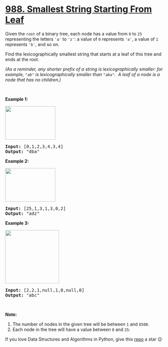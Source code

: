 # [988. Smallest String Starting From Leaf][title]

<p>Given the <code>root</code> of a binary tree, each node has a value from <code>0</code> to <code>25</code> representing the letters <code>'a'</code> to <code>'z'</code>: a value of <code>0</code> represents <code>'a'</code>, a value of <code>1</code> represents <code>'b'</code>, and so on.</p>
<p>Find the lexicographically smallest string that starts at a leaf of this tree and ends at the root.</p>
<p><em>(As a reminder, any shorter prefix of a string is lexicographically smaller: for example, <code>"ab"</code> is lexicographically smaller than <code>"aba"</code>.  A leaf of a node is a node that has no children.)</em></p>


<p> </p>
<ol>
</ol>



<p><strong>Example 1:</strong></p>
<p><strong><img alt="" src="https://assets.leetcode.com/uploads/2019/01/30/tree1.png" style="width: 160px; height: 107px;"/></strong></p>
<pre><strong>Input: </strong><span id="example-input-1-1">[0,1,2,3,4,3,4]</span>
<strong>Output: </strong><span id="example-output-1">"dba"</span>
</pre>

<p><strong>Example 2:</strong></p>
<p><strong><img alt="" src="https://assets.leetcode.com/uploads/2019/01/30/tree2.png" style="width: 160px; height: 107px;"/></strong></p>
<pre><strong>Input: </strong><span id="example-input-2-1">[25,1,3,1,3,0,2]</span>
<strong>Output: </strong><span id="example-output-2">"adz"</span>
</pre>

<p><strong>Example 3:</strong></p>
<p><strong><img alt="" src="https://assets.leetcode.com/uploads/2019/02/01/tree3.png" style="height: 170px; width: 172px;"/></strong></p>
<pre><strong>Input: </strong><span id="example-input-3-1">[2,2,1,null,1,0,null,0]</span>
<strong>Output: </strong><span id="example-output-3">"abc"</span>
</pre>
<p> </p>
<p><strong>Note:</strong></p>
<ol>
<li>The number of nodes in the given tree will be between <code>1</code> and <code>8500</code>.</li>
<li>Each node in the tree will have a value between <code>0</code> and <code>25</code>.</li>
</ol>




If you love Data Structures and Algorithms in Python, give this [repo][me] a star :wink:

[title]: https://leetcode.com/problems/smallest-string-starting-from-leaf
[me]: https://github.com/bumblebee211196/awesome-python-leetcode
